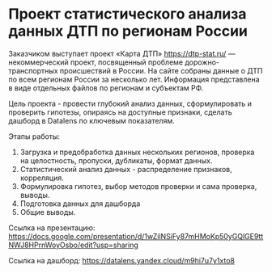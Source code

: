 # Проект статистического анализа данных ДТП по регионам России

Заказчиком выступает проект «Карта ДТП» https://dtp-stat.ru/ — некоммерческий проект, посвященный проблеме дорожно-транспортных происшествий в России. На сайте собраны данные о ДТП по всем регионам России за несколько лет. Информация представлена в виде отдельных файлов по регионам и субъектам РФ.

Цель проекта - провести глубокий анализ данных, сформулировать и проверить гипотезы, опираясь на доступные признаки, сделать дашборд в Datalens по ключевым показателям.

Этапы работы:
1. Загрузка и предобработка данных нескольких регионов, проверка на целостность, пропуски, дубликаты, формат данных.
2. Статистический анализ данных - распределение признаков, корреляция.
3. Формулировка гипотез, выбор методов проверки и сама проверка, выводы.
4. Подготовка данных для дашборда
5. Общие выводы.

Ссылка на презентацию:
https://docs.google.com/presentation/d/1wZilNSiFy87mHMoKp50yGQlGE9ttNWJ8HPrnWoyOsbo/edit?usp=sharing

Ссылка на дашборд:
https://datalens.yandex.cloud/m9hi7u7y1xto8

